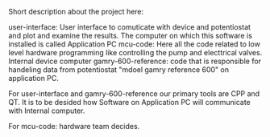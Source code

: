 Short description about the project here:

user-interface: User interface to comuticate with device and potentiostat and plot and examine the results. The computer on which this software is installed is called Application PC 
mcu-code: Here all the code related to low level hardware programming like controlling the pump and electtrical valves. Internal device computer
gamry-600-reference: code that is responsible for handeling data from potentiostat "mdoel gamry reference 600" on application PC.  

For user-interface and gamry-600-reference our primary tools are CPP and QT. It is to be desided how Software on Application PC will communicate with Internal computer.  

For mcu-code: hardware team decides.  